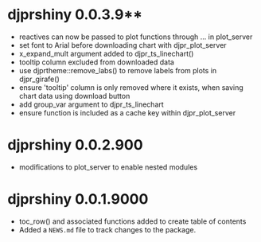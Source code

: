 # djprshiny 0.0.3.9**
* reactives can now be passed to plot functions through ... in plot_server
* set font to Arial before downloading chart with djpr_plot_server
* x_expand_mult argument added to djpr_ts_linechart()
* tooltip column excluded from downloaded data
* use djprtheme::remove_labs() to remove labels from plots in djpr_girafe()
* ensure 'tooltip' column is only removed where it exists, when saving chart data
using download button
* add group_var argument to djpr_ts_linechart
* ensure function is included as a cache key within djpr_plot_server

# djprshiny 0.0.2.900
* modifications to plot_server to enable nested modules

# djprshiny 0.0.1.9000

* toc_row() and associated functions added to create table of contents
* Added a `NEWS.md` file to track changes to the package.
